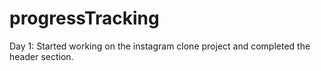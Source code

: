 # progressTracking

Day 1: Started working on the instagram clone project and completed the header section. 
